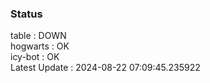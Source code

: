 ### Status


table : DOWN  
hogwarts : OK  
icy-bot : OK  
Latest Update : 2024-08-22 07:09:45.235922
